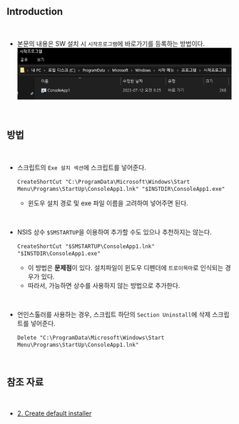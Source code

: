 ## Introduction

<br>

- 본문의 내용은 SW 설치 시 `시작프로그램`에 바로가기를 등록하는 방법이다.
    ![시작프로그램](./Images/28.PNG)

<br>

## 방법

<br>

- 스크립트의 `Exe 설치 섹션`에 스크립트를 넣어준다.
    ```text
    CreateShortCut "C:\ProgramData\Microsoft\Windows\Start Menu\Programs\StartUp\ConsoleApp1.lnk" "$INSTDIR\ConsoleApp1.exe"
    ```
    - 윈도우 설치 경로 및 exe 파일 이름을 고려하여 넣어주면 된다.

<br>

- NSIS 상수 `$SMSTARTUP`을 이용하여 추가할 수도 있으나 추천하지는 않는다.
    ```text
    CreateShortCut "$SMSTARTUP\ConsoleApp1.lnk" "$INSTDIR\ConsoleApp1.exe"
    ```
    - 이 방법은 **문제점**이 있다. 설치파일이 윈도우 디펜더에 `트로이목마`로 인식되는 경우가 있다.
    - 따라서, 가능하면 상수를 사용하지 않는 방법으로 추가한다.

<br>

- 언인스톨러를 사용하는 경우, 스크립트 하단의 `Section Uninstall`에 삭제 스크립트를 넣어준다.
    ```text
    Delete "C:\ProgramData\Microsoft\Windows\Start Menu\Programs\StartUp\ConsoleApp1.lnk"
    ```

<br>

## 참조 자료

<br>

- [2. Create default installer](2.%20Create%20default%20installer.md)